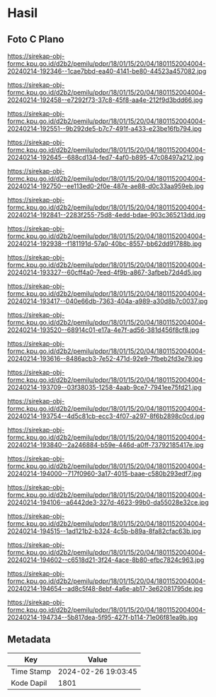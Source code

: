 # Hasil

## Foto C Plano

https://sirekap-obj-formc.kpu.go.id/d2b2/pemilu/pdpr/18/01/15/20/04/1801152004004-20240214-192346--1cae7bbd-ea40-4141-be80-44523a457082.jpg

https://sirekap-obj-formc.kpu.go.id/d2b2/pemilu/pdpr/18/01/15/20/04/1801152004004-20240214-192458--e7292f73-37c8-45f8-aa4e-212f9d3bdd66.jpg

https://sirekap-obj-formc.kpu.go.id/d2b2/pemilu/pdpr/18/01/15/20/04/1801152004004-20240214-192551--9b292de5-b7c7-491f-a433-e23be16fb794.jpg

https://sirekap-obj-formc.kpu.go.id/d2b2/pemilu/pdpr/18/01/15/20/04/1801152004004-20240214-192645--688cd134-fed7-4af0-b895-47c08497a212.jpg

https://sirekap-obj-formc.kpu.go.id/d2b2/pemilu/pdpr/18/01/15/20/04/1801152004004-20240214-192750--ee113ed0-2f0e-487e-ae88-d0c33aa959eb.jpg

https://sirekap-obj-formc.kpu.go.id/d2b2/pemilu/pdpr/18/01/15/20/04/1801152004004-20240214-192841--2283f255-75d8-4edd-bdae-903c365213dd.jpg

https://sirekap-obj-formc.kpu.go.id/d2b2/pemilu/pdpr/18/01/15/20/04/1801152004004-20240214-192938--f181191d-57a0-40bc-8557-bb62dd91788b.jpg

https://sirekap-obj-formc.kpu.go.id/d2b2/pemilu/pdpr/18/01/15/20/04/1801152004004-20240214-193327--60cff4a0-7eed-4f9b-a867-3afbeb72d4d5.jpg

https://sirekap-obj-formc.kpu.go.id/d2b2/pemilu/pdpr/18/01/15/20/04/1801152004004-20240214-193417--040e66db-7363-404a-a989-a30d8b7c0037.jpg

https://sirekap-obj-formc.kpu.go.id/d2b2/pemilu/pdpr/18/01/15/20/04/1801152004004-20240214-193520--68914c01-e17a-4e7f-ad56-381d456f8cf8.jpg

https://sirekap-obj-formc.kpu.go.id/d2b2/pemilu/pdpr/18/01/15/20/04/1801152004004-20240214-193616--8486acb3-7e52-471d-92e9-7fbeb2fd3e79.jpg

https://sirekap-obj-formc.kpu.go.id/d2b2/pemilu/pdpr/18/01/15/20/04/1801152004004-20240214-193709--03f38035-1258-4aab-9ce7-7941ee75fd21.jpg

https://sirekap-obj-formc.kpu.go.id/d2b2/pemilu/pdpr/18/01/15/20/04/1801152004004-20240214-193754--4d5c81cb-ecc3-4f07-a297-8f6b2898c0cd.jpg

https://sirekap-obj-formc.kpu.go.id/d2b2/pemilu/pdpr/18/01/15/20/04/1801152004004-20240214-193840--2a246884-b59e-446d-a0ff-73792185417e.jpg

https://sirekap-obj-formc.kpu.go.id/d2b2/pemilu/pdpr/18/01/15/20/04/1801152004004-20240214-194000--717f0960-3a17-4015-baae-c580b293edf7.jpg

https://sirekap-obj-formc.kpu.go.id/d2b2/pemilu/pdpr/18/01/15/20/04/1801152004004-20240214-194106--a6442de3-327d-4623-99b0-da55028e32ce.jpg

https://sirekap-obj-formc.kpu.go.id/d2b2/pemilu/pdpr/18/01/15/20/04/1801152004004-20240214-194515--1ad121b2-b324-4c5b-b89a-8fa82cfac63b.jpg

https://sirekap-obj-formc.kpu.go.id/d2b2/pemilu/pdpr/18/01/15/20/04/1801152004004-20240214-194602--c6518d21-3f24-4ace-8b80-efbc7824c963.jpg

https://sirekap-obj-formc.kpu.go.id/d2b2/pemilu/pdpr/18/01/15/20/04/1801152004004-20240214-194654--ad8c5f48-8ebf-4a6e-ab17-3e62081795de.jpg

https://sirekap-obj-formc.kpu.go.id/d2b2/pemilu/pdpr/18/01/15/20/04/1801152004004-20240214-194734--5b817dea-5f95-427f-b114-71e06f81ea9b.jpg


## Metadata

| Key        | Value               |
| ---------- | ------------------- |
| Time Stamp | 2024-02-26 19:03:45 |
| Kode Dapil | 1801                |



